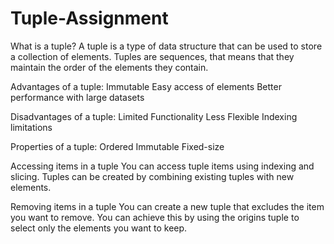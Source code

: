 # Tuple-Assignment

What is a tuple?
A tuple is a type of data structure that can be used to store a collection of elements.
Tuples are sequences, that means that they maintain the order of the elements they contain.

Advantages of a tuple:
Immutable
Easy access of elements
Better performance with large datasets

Disadvantages of a tuple:
Limited Functionality
Less Flexible
Indexing limitations

Properties of a tuple:
Ordered
Immutable
Fixed-size

Accessing items in a tuple
You can access tuple items using indexing and slicing. 
Tuples can be created by combining existing tuples with new elements.

Removing items in a tuple
You can create a new tuple that excludes the item you want to remove. 
You can achieve this by using the origins tuple to select only the elements you want to keep.


